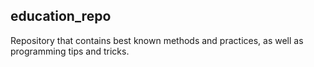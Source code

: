 ## education_repo

Repository that contains best known methods and practices, as well as programming tips and tricks.
